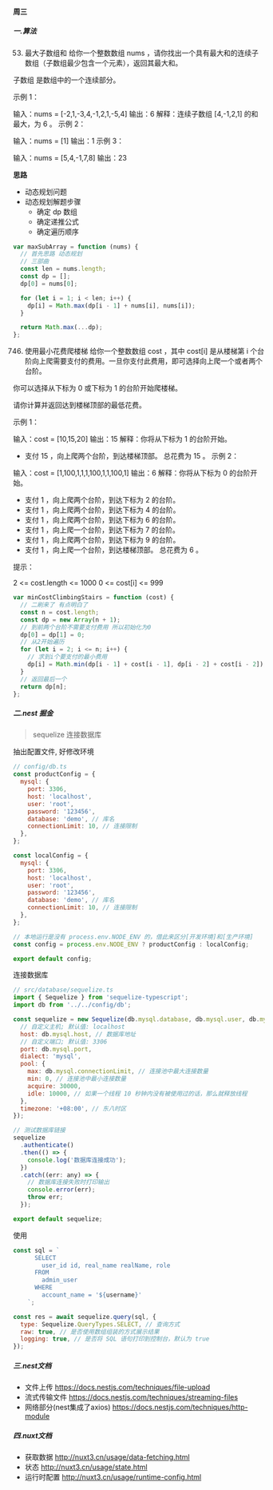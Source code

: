 #### 周三

##### 一.算法

53. 最大子数组和
    给你一个整数数组 nums ，请你找出一个具有最大和的连续子数组（子数组最少包含一个元素），返回其最大和。

子数组 是数组中的一个连续部分。

示例 1：

输入：nums = [-2,1,-3,4,-1,2,1,-5,4]
输出：6
解释：连续子数组 [4,-1,2,1] 的和最大，为 6 。
示例 2：

输入：nums = [1]
输出：1
示例 3：

输入：nums = [5,4,-1,7,8]
输出：23

**思路**

- 动态规划问题
- 动态规划解题步骤
  - 确定 dp 数组
  - 确定递推公式
  - 确定遍历顺序

```js
var maxSubArray = function (nums) {
  // 首先思路 动态规划
  // 三部曲
  const len = nums.length;
  const dp = [];
  dp[0] = nums[0];

  for (let i = 1; i < len; i++) {
    dp[i] = Math.max(dp[i - 1] + nums[i], nums[i]);
  }

  return Math.max(...dp);
};
```

746. 使用最小花费爬楼梯
     给你一个整数数组 cost ，其中 cost[i] 是从楼梯第 i 个台阶向上爬需要支付的费用。一旦你支付此费用，即可选择向上爬一个或者两个台阶。

你可以选择从下标为 0 或下标为 1 的台阶开始爬楼梯。

请你计算并返回达到楼梯顶部的最低花费。

示例 1：

输入：cost = [10,15,20]
输出：15
解释：你将从下标为 1 的台阶开始。

- 支付 15 ，向上爬两个台阶，到达楼梯顶部。
  总花费为 15 。
  示例 2：

输入：cost = [1,100,1,1,1,100,1,1,100,1]
输出：6
解释：你将从下标为 0 的台阶开始。

- 支付 1 ，向上爬两个台阶，到达下标为 2 的台阶。
- 支付 1 ，向上爬两个台阶，到达下标为 4 的台阶。
- 支付 1 ，向上爬两个台阶，到达下标为 6 的台阶。
- 支付 1 ，向上爬一个台阶，到达下标为 7 的台阶。
- 支付 1 ，向上爬两个台阶，到达下标为 9 的台阶。
- 支付 1 ，向上爬一个台阶，到达楼梯顶部。
  总花费为 6 。

提示：

2 <= cost.length <= 1000
0 <= cost[i] <= 999

```js
var minCostClimbingStairs = function (cost) {
  // 二刷来了 有点明白了
  const n = cost.length;
  const dp = new Array(n + 1);
  // 到前两个台阶不需要支付费用 所以初始化为0
  dp[0] = dp[1] = 0;
  // 从2开始遍历
  for (let i = 2; i <= n; i++) {
    // 求到i个要支付的最小费用
    dp[i] = Math.min(dp[i - 1] + cost[i - 1], dp[i - 2] + cost[i - 2]);
  }
  // 返回最后一个
  return dp[n];
};
```

##### 二.nest 掘金

> sequelize 连接数据库

抽出配置文件, 好修改环境

```js
// config/db.ts
const productConfig = {
  mysql: {
    port: 3306,
    host: 'localhost',
    user: 'root',
    password: '123456',
    database: 'demo', // 库名
    connectionLimit: 10, // 连接限制
  },
};

const localConfig = {
  mysql: {
    port: 3306,
    host: 'localhost',
    user: 'root',
    password: '123456',
    database: 'demo', // 库名
    connectionLimit: 10, // 连接限制
  },
};

// 本地运行是没有 process.env.NODE_ENV 的，借此来区分[开发环境]和[生产环境]
const config = process.env.NODE_ENV ? productConfig : localConfig;

export default config;
```

连接数据库

```js
// src/database/sequelize.ts
import { Sequelize } from 'sequelize-typescript';
import db from '../../config/db';

const sequelize = new Sequelize(db.mysql.database, db.mysql.user, db.mysql.password || null, {
  // 自定义主机; 默认值: localhost
  host: db.mysql.host, // 数据库地址
  // 自定义端口; 默认值: 3306
  port: db.mysql.port,
  dialect: 'mysql',
  pool: {
    max: db.mysql.connectionLimit, // 连接池中最大连接数量
    min: 0, // 连接池中最小连接数量
    acquire: 30000,
    idle: 10000, // 如果一个线程 10 秒钟内没有被使用过的话，那么就释放线程
  },
  timezone: '+08:00', // 东八时区
});

// 测试数据库链接
sequelize
  .authenticate()
  .then(() => {
    console.log('数据库连接成功');
  })
  .catch((err: any) => {
    // 数据库连接失败时打印输出
    console.error(err);
    throw err;
  });

export default sequelize;
```

使用

```js
const sql = `
      SELECT
        user_id id, real_name realName, role
      FROM
        admin_user
      WHERE
        account_name = '${username}'
    `;

const res = await sequelize.query(sql, {
  type: Sequelize.QueryTypes.SELECT, // 查询方式
  raw: true, // 是否使用数组组装的方式展示结果
  logging: true, // 是否将 SQL 语句打印到控制台，默认为 true
});
```
##### 三.nest文档
- 文件上传 https://docs.nestjs.com/techniques/file-upload
- 流式传输文件 https://docs.nestjs.com/techniques/streaming-files
- 网络部分(nest集成了axios) https://docs.nestjs.com/techniques/http-module

##### 四.nuxt文档
- 获取数据 http://nuxt3.cn/usage/data-fetching.html
- 状态 http://nuxt3.cn/usage/state.html
- 运行时配置 http://nuxt3.cn/usage/runtime-config.html

